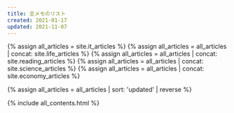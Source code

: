 ```yaml
---
title: 全メモのリスト
created: 2021-01-17
updated: 2021-11-07
---
```

{% assign all_articles = site.it_articles %}
{% assign all_articles = all_articles | concat: site.life_articles %}
{% assign all_articles = all_articles | concat: site.reading_articles %}
{% assign all_articles = all_articles | concat: site.science_articles %}
{% assign all_articles = all_articles | concat: site.economy_articles %}

{% assign all_articles = all_articles | sort: 'updated' | reverse %}

{% include all_contents.html %}


